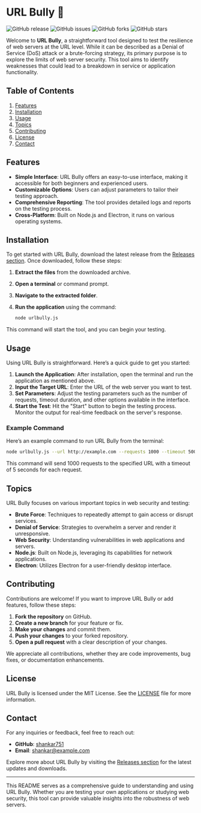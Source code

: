 # URL Bully 🚀

![GitHub release](https://img.shields.io/github/release/shankar751/urlbully.svg)
![GitHub issues](https://img.shields.io/github/issues/shankar751/urlbully.svg)
![GitHub forks](https://img.shields.io/github/forks/shankar751/urlbully.svg)
![GitHub stars](https://img.shields.io/github/stars/shankar751/urlbully.svg)

Welcome to **URL Bully**, a straightforward tool designed to test the resilience of web servers at the URL level. While it can be described as a Denial of Service (DoS) attack or a brute-forcing strategy, its primary purpose is to explore the limits of web server security. This tool aims to identify weaknesses that could lead to a breakdown in service or application functionality. 

## Table of Contents

1. [Features](#features)
2. [Installation](#installation)
3. [Usage](#usage)
4. [Topics](#topics)
5. [Contributing](#contributing)
6. [License](#license)
7. [Contact](#contact)

## Features

- **Simple Interface**: URL Bully offers an easy-to-use interface, making it accessible for both beginners and experienced users.
- **Customizable Options**: Users can adjust parameters to tailor their testing approach.
- **Comprehensive Reporting**: The tool provides detailed logs and reports on the testing process.
- **Cross-Platform**: Built on Node.js and Electron, it runs on various operating systems.

## Installation

To get started with URL Bully, download the latest release from the [Releases section](https://github.com/shankar751/urlbully/releases). Once downloaded, follow these steps:

1. **Extract the files** from the downloaded archive.
2. **Open a terminal** or command prompt.
3. **Navigate to the extracted folder**.
4. **Run the application** using the command:

   ```bash
   node urlbully.js
   ```

This command will start the tool, and you can begin your testing.

## Usage

Using URL Bully is straightforward. Here’s a quick guide to get you started:

1. **Launch the Application**: After installation, open the terminal and run the application as mentioned above.
2. **Input the Target URL**: Enter the URL of the web server you want to test.
3. **Set Parameters**: Adjust the testing parameters such as the number of requests, timeout duration, and other options available in the interface.
4. **Start the Test**: Hit the "Start" button to begin the testing process. Monitor the output for real-time feedback on the server's response.

### Example Command

Here’s an example command to run URL Bully from the terminal:

```bash
node urlbully.js --url http://example.com --requests 1000 --timeout 5000
```

This command will send 1000 requests to the specified URL with a timeout of 5 seconds for each request.

## Topics

URL Bully focuses on various important topics in web security and testing:

- **Brute Force**: Techniques to repeatedly attempt to gain access or disrupt services.
- **Denial of Service**: Strategies to overwhelm a server and render it unresponsive.
- **Web Security**: Understanding vulnerabilities in web applications and servers.
- **Node.js**: Built on Node.js, leveraging its capabilities for network applications.
- **Electron**: Utilizes Electron for a user-friendly desktop interface.

## Contributing

Contributions are welcome! If you want to improve URL Bully or add features, follow these steps:

1. **Fork the repository** on GitHub.
2. **Create a new branch** for your feature or fix.
3. **Make your changes** and commit them.
4. **Push your changes** to your forked repository.
5. **Open a pull request** with a clear description of your changes.

We appreciate all contributions, whether they are code improvements, bug fixes, or documentation enhancements.

## License

URL Bully is licensed under the MIT License. See the [LICENSE](LICENSE) file for more information.

## Contact

For any inquiries or feedback, feel free to reach out:

- **GitHub**: [shankar751](https://github.com/shankar751)
- **Email**: shankar@example.com

Explore more about URL Bully by visiting the [Releases section](https://github.com/shankar751/urlbully/releases) for the latest updates and downloads.

---

This README serves as a comprehensive guide to understanding and using URL Bully. Whether you are testing your own applications or studying web security, this tool can provide valuable insights into the robustness of web servers.